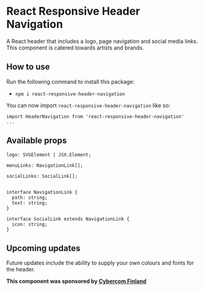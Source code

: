 # React Responsive Header Navigation

A React header that includes a logo, page navigation and social media links. This component is catered towards artists and brands.

## How to use

Run the following command to install this package:

- `npm i react-responsive-header-navigation`

You can now import `react-responsive-header-navigation` like so:

```
import HeaderNavigation from 'react-responsive-header-navigation'
...
```

## Available props

```
logo: SVGElement | JSX.Element;

menuLinks: NavigationLink[];

socialLinks: SocialLink[];


interface NavigationLink {
  path: string;
  text: string;
}

interface SocialLink extends NavigationLink {
  icon: string;
}

```

## Upcoming updates

Future updates include the ability to supply your own colours and fonts for the header.

**This component was sponsored by [Cybercom Finland](https://www.cybercom.com/fi)**
